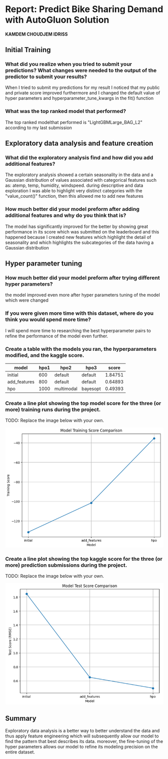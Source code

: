 # Report: Predict Bike Sharing Demand with AutoGluon Solution
#### KAMDEM CHOUDJEM IDRISS

## Initial Training
### What did you realize when you tried to submit your predictions? What changes were needed to the output of the predictor to submit your results?
When I tried to submit my predictions for my result I noticed that my public and private score improved
furthermore and I changed the default value of hyper parameters and hyperparameter_tune_kwargs
in the fit() function

### What was the top ranked model that performed?
The top ranked modelthat performed is "LightGBMLarge_BAG_L2" according to my last submission

## Exploratory data analysis and feature creation
### What did the exploratory analysis find and how did you add additional features?
The exploratory analysis showed a certain seasonality in the data and a Gaussian distribution of values associated with categorical features such as: atemp, temp, humidity, windspeed.
during descriptive and data exploration I was able to highlight very distinct categories with the "value_count()" function, then this allowed me to add new features

### How much better did your model preform after adding additional features and why do you think that is?
The model has significantly improved for the better by showing great performance in its score which was submitted on the leaderboard and this happened because I created new features which highlight the detail of seasonality and which highlights the subcategories of the data having a Gaussian distribution

## Hyper parameter tuning
### How much better did your model preform after trying different hyper parameters?
the model improved even more after hyper parameters tuning of the model which were changed

### If you were given more time with this dataset, where do you think you would spend more time?
I will spend more time to researching the best hyperparameter pairs to refine the performance of the model even further.

### Create a table with the models you ran, the hyperparameters modified, and the kaggle score.
| model            | hpo1 |   hpo2    |   hpo3  | score  |
|------------------|------|-----------|---------|--------|
| initial          | 600  | default   | default | 1.84751|
| add_features     | 800  | default   | default | 0.64893|
| hpo              | 1000 | multimodal| bayesopt| 0.49393|

### Create a line plot showing the top model score for the three (or more) training runs during the project.

TODO: Replace the image below with your own.

![model_train_score.png](/model_training_score.png)

### Create a line plot showing the top kaggle score for the three (or more) prediction submissions during the project.

TODO: Replace the image below with your own.

![model_test_score.png](/model_test_score.png)

## Summary
Exploratory data analysis is a better way to better understand the data and thus apply feature engineering which will subsequently allow our model to find the pattern that best describes its data.
moreover, the fine-tuning of the hyper parameters allows our model to refine its modeling precision on the entire dataset.

